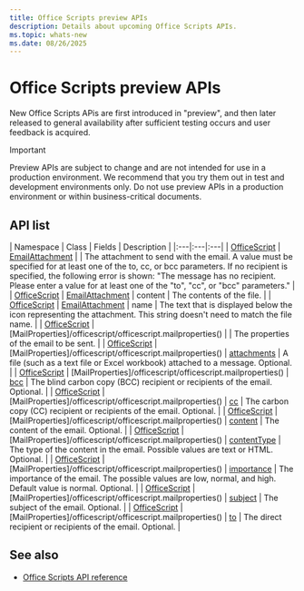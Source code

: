 ```yaml
---
title: Office Scripts preview APIs
description: Details about upcoming Office Scripts APIs.
ms.topic: whats-new
ms.date: 08/26/2025
---
```


# Office Scripts preview APIs

New Office Scripts APis are first introduced in "preview", and then later released to general availability after sufficient testing occurs and user feedback is acquired.

> [!IMPORTANT]
> Preview APIs are subject to change and are not intended for use in a production environment. We recommend that you try them out in test and development environments only. Do not use preview APIs in a production environment or within business-critical documents.

## API list

| Namespace | Class | Fields | Description |
|:---|:---|:---|
| [OfficeScript](/javascript/api/office-scripts/officescript) | [EmailAttachment](/javascript/api/office-scripts/officescript/officescript.emailattachment) | | The attachment to send with the email. A value must be specified for at least one of the to, cc, or bcc parameters. If no recipient is specified, the following error is shown: "The message has no recipient. Please enter a value for at least one of the "to", "cc", or "bcc" parameters." |
| [OfficeScript](/javascript/api/office-scripts/officescript) | [EmailAttachment](/javascript/api/office-scripts/officescript/officescript.emailattachment) | content | The contents of the file. |
| [OfficeScript](/javascript/api/office-scripts/officescript) | [EmailAttachment](/javascript/api/office-scripts/officescript/officescript.emailattachment) | name | The text that is displayed below the icon representing the attachment. This string doesn't need to match the file name. |
| [OfficeScript](/javascript/api/office-scripts/officescript) | [MailProperties]/officescript/officescript.mailproperties() | | The properties of the email to be sent. |
| [OfficeScript](/javascript/api/office-scripts/officescript) | [MailProperties]/officescript/officescript.mailproperties() | [attachments](/javascript/api/office-scripts/officescript/officescript.mailproperties#officescript-officescript-mailproperties-attachments-member) | A file (such as a text file or Excel workbook) attached to a message. Optional. |
| [OfficeScript](/javascript/api/office-scripts/officescript) | [MailProperties]/officescript/officescript.mailproperties() | [bcc](/javascript/api/office-scripts/officescript/officescript.mailproperties#officescript-officescript-mailproperties-bcc-member) | The blind carbon copy (BCC) recipient or recipients of the email. Optional. |
| [OfficeScript](/javascript/api/office-scripts/officescript) | [MailProperties]/officescript/officescript.mailproperties() | [cc](/javascript/api/office-scripts/officescript/officescript.mailproperties#officescript-officescript-mailproperties-cc-member) | The carbon copy (CC) recipient or recipients of the email. Optional. |
| [OfficeScript](/javascript/api/office-scripts/officescript) | [MailProperties]/officescript/officescript.mailproperties() | [content](/javascript/api/office-scripts/officescript/officescript.mailproperties#officescript-officescript-mailproperties-content-member) | The content of the email. Optional. |
| [OfficeScript](/javascript/api/office-scripts/officescript) | [MailProperties]/officescript/officescript.mailproperties() | [contentType](/javascript/api/office-scripts/officescript/officescript.mailproperties#officescript-officescript-mailproperties-contentType-member) | The type of the content in the email. Possible values are text or HTML. Optional. |
| [OfficeScript](/javascript/api/office-scripts/officescript) | [MailProperties]/officescript/officescript.mailproperties() | [importance](/javascript/api/office-scripts/officescript/officescript.mailproperties#officescript-officescript-mailproperties-importance-member) | The importance of the email. The possible values are low, normal, and high. Default value is normal. Optional. |
| [OfficeScript](/javascript/api/office-scripts/officescript) | [MailProperties]/officescript/officescript.mailproperties() | [subject](/javascript/api/office-scripts/officescript/officescript.mailproperties#officescript-officescript-mailproperties-subject-member) | The subject of the email. Optional. |
| [OfficeScript](/javascript/api/office-scripts/officescript) | [MailProperties]/officescript/officescript.mailproperties() | [to](/javascript/api/office-scripts/officescript/officescript.mailproperties#officescript-officescript-mailproperties-to-member) | The direct recipient or recipients of the email. Optional. |

## See also

- [Office Scripts API reference](overview.md)
